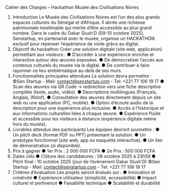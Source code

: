 Cahier des Charges – Hackathon Musée
des Civilisations Noires

1. Introduction
   Le Musée des Civilisations Noires est l’un des plus grands espaces culturels du Sénégal
   et d’Afrique. Il abrite une richesse patrimoniale inestimable qui mérite d’être accessible
   au plus grand nombre.
   Dans le cadre du Dakar Slush’D (09-10 octobre 2025), Senstartup, en partenariat avec le
   musée, organise un HACKATHON exclusif pour repenser l’expérience de visite grâce au
   digital.
2. Objectif du hackathon
   Créer une solution digitale (site web, application) permettant aux visiteurs :
   ● D’accéder à une expérience enrichie et interactive autour des œuvres exposées.
   ● De démocratiser l’accès aux contenus culturels du musée via le digital.
   ● De contribuer à faire rayonner ce lieu emblématique au-delà de ses murs.
3. Fonctionnalités principales attendues
   La solution devra permettre :
   ©Sen Startup - Mail: contact@senstartup.com - Tel: +221 77 106 19 17
   ● Scan des œuvres via QR Code → redirection vers une fiche descriptive complète
   (texte, audio, vidéo).
   ● Descriptions multilingues (Français, Anglais, Wolof).
   ● Consultation des œuvres directement depuis un site web ou une application (PC,
   mobile).
   ● Option d’écoute audio de la description pour une expérience plus inclusive.
   ● Accès à l’historique et aux informations culturelles liées à chaque œuvre.
   ● Expérience fluide et accessible pour les visiteurs à distance (expérience digitale
   même hors du musée).
4. Livrables attendus des participants
   Les équipes devront soumettre :
   ● Un pitch deck (format PDF ou PPT) présentant la solution.
   ● Un prototype fonctionnel (site web, app ou maquette interactive).
   ● Un lien de démonstration (si disponible).
5. Prix à gagner
   ● 1er Prix : 2 000 000 FCFA
   ● 2e Prix : 500 000 FCFA
6. Dates clés
   ● Clôture des candidatures : 08 octobre 2025 à 23h59
   ● Pitch final : 10 octobre 2025 (jour de l’événement Dakar Slush’D)
   ©Sen Startup - Mail: contact@senstartup.com - Tel: +221 77 106 19 17
7. Critères d’évaluation
   Les projets seront évalués sur :
   ● Innovation et créativité
   ● Expérience utilisateur (simplicité, accessibilité)
   ● Impact culturel et pertinence
   ● Faisabilité technique
   ● Scalabilité et durabilité
